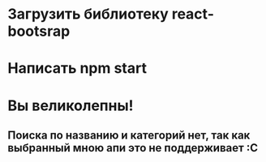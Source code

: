 # Загрузить библиотеку react-bootsrap
# Написать npm start
# Вы великолепны!

## Поиска по названию и категорий нет, так как выбранный мною апи это не поддерживает :С